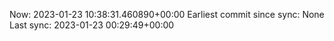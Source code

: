 Now: 2023-01-23 10:38:31.460890+00:00 Earliest commit since sync: None Last sync: 2023-01-23 00:29:49+00:00
